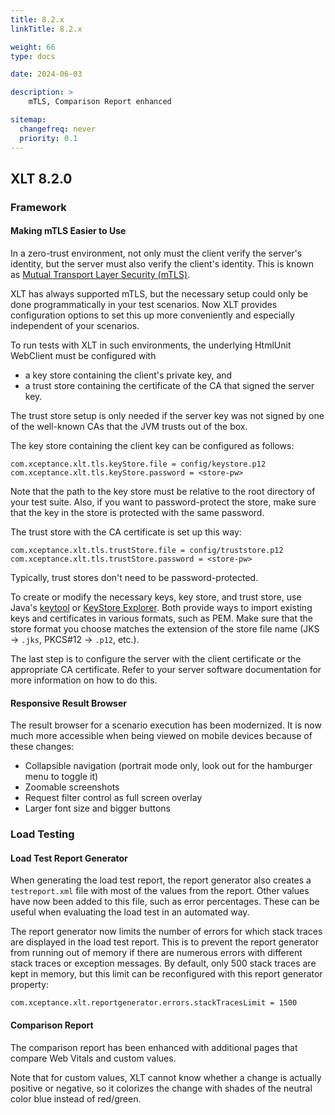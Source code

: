 ```yaml
---
title: 8.2.x
linkTitle: 8.2.x

weight: 66
type: docs

date: 2024-06-03

description: >
    mTLS, Comparison Report enhanced

sitemap:
  changefreq: never
  priority: 0.1
---
```


## XLT 8.2.0

### Framework

#### Making mTLS Easier to Use

In a zero-trust environment, not only must the client verify the server's identity, but the server must also verify the client's identity. This is known as [Mutual Transport Layer Security (mTLS)](https://www.cloudflare.com/learning/access-management/what-is-mutual-tls/).

XLT has always supported mTLS, but the necessary setup could only be done programmatically in your test scenarios. Now XLT provides configuration options to set this up more conveniently and especially independent of your scenarios.

To run tests with XLT in such environments, the underlying HtmlUnit WebClient must be configured with

* a key store containing the client's private key, and
* a trust store containing the certificate of the CA that signed the server key.

The trust store setup is only needed if the server key was not signed by one of the well-known CAs that the JVM trusts out of the box.

The key store containing the client key can be configured as follows:

```
com.xceptance.xlt.tls.keyStore.file = config/keystore.p12
com.xceptance.xlt.tls.keyStore.password = <store-pw>
```

Note that the path to the key store must be relative to the root directory of your test suite. Also, if you want to password-protect the store, make sure that the key in the store is protected with the same password.

The trust store with the CA certificate is set up this way:

```
com.xceptance.xlt.tls.trustStore.file = config/truststore.p12
com.xceptance.xlt.tls.trustStore.password = <store-pw>
```

Typically, trust stores don't need to be password-protected.

To create or modify the necessary keys, key store, and trust store, use Java's [keytool](https://docs.oracle.com/en/java/javase/11/tools/keytool.html) or [KeyStore Explorer](https://keystore-explorer.org/). Both provide ways to import existing keys and certificates in various formats, such as PEM. Make sure that the store format you choose matches the extension of the store file name (JKS -> `.jks`, PKCS#12 -> `.p12`, etc.).

The last step is to configure the server with the client certificate or the appropriate CA certificate. Refer to your server software documentation for more information on how to do this.


#### Responsive Result Browser 

The result browser for a scenario execution has been modernized. It is now much more accessible when being viewed on mobile devices because of these changes:

* Collapsible navigation (portrait mode only, look out for the hamburger menu to toggle it)
* Zoomable screenshots
* Request filter control as full screen overlay
* Larger font size and bigger buttons


### Load Testing

#### Load Test Report Generator

When generating the load test report, the report generator also creates a `testreport.xml` file with most of the values from the report. Other values have now been added to this file, such as error percentages. These can be useful when evaluating the load test in an automated way.

The report generator now limits the number of errors for which stack traces are displayed in the load test report. This is to prevent the report generator from running out of memory if there are numerous errors with different stack traces or exception messages. By default, only 500 stack traces are kept in memory, but this limit can be reconfigured with this report generator property:

```
com.xceptance.xlt.reportgenerator.errors.stackTracesLimit = 1500
```

#### Comparison Report

The comparison report has been enhanced with additional pages that compare Web Vitals and custom values.

Note that for custom values, XLT cannot know whether a change is actually positive or negative, so it colorizes the change with shades of the neutral color blue instead of red/green.
